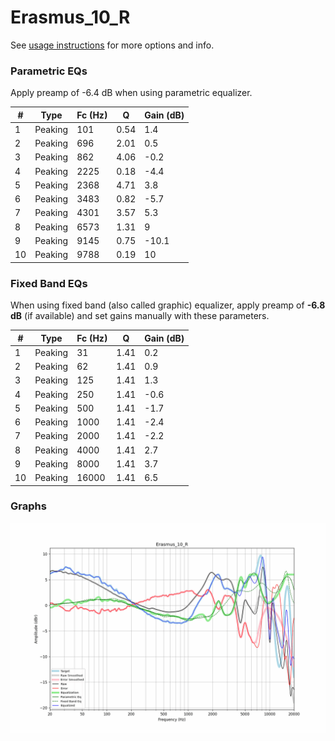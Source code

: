 # Erasmus_10_R
See [usage instructions](https://github.com/jaakkopasanen/AutoEq#usage) for more options and info.

### Parametric EQs
Apply preamp of -6.4 dB when using parametric equalizer.

|   # | Type    |   Fc (Hz) |    Q |   Gain (dB) |
|-----|---------|-----------|------|-------------|
|   1 | Peaking |       101 | 0.54 |         1.4 |
|   2 | Peaking |       696 | 2.01 |         0.5 |
|   3 | Peaking |       862 | 4.06 |        -0.2 |
|   4 | Peaking |      2225 | 0.18 |        -4.4 |
|   5 | Peaking |      2368 | 4.71 |         3.8 |
|   6 | Peaking |      3483 | 0.82 |        -5.7 |
|   7 | Peaking |      4301 | 3.57 |         5.3 |
|   8 | Peaking |      6573 | 1.31 |         9   |
|   9 | Peaking |      9145 | 0.75 |       -10.1 |
|  10 | Peaking |      9788 | 0.19 |        10   |

### Fixed Band EQs
When using fixed band (also called graphic) equalizer, apply preamp of **-6.8 dB** (if available) and set gains manually with these parameters.

|   # | Type    |   Fc (Hz) |    Q |   Gain (dB) |
|-----|---------|-----------|------|-------------|
|   1 | Peaking |        31 | 1.41 |         0.2 |
|   2 | Peaking |        62 | 1.41 |         0.9 |
|   3 | Peaking |       125 | 1.41 |         1.3 |
|   4 | Peaking |       250 | 1.41 |        -0.6 |
|   5 | Peaking |       500 | 1.41 |        -1.7 |
|   6 | Peaking |      1000 | 1.41 |        -2.4 |
|   7 | Peaking |      2000 | 1.41 |        -2.2 |
|   8 | Peaking |      4000 | 1.41 |         2.7 |
|   9 | Peaking |      8000 | 1.41 |         3.7 |
|  10 | Peaking |     16000 | 1.41 |         6.5 |

### Graphs
![](./Erasmus_10_R.png)
